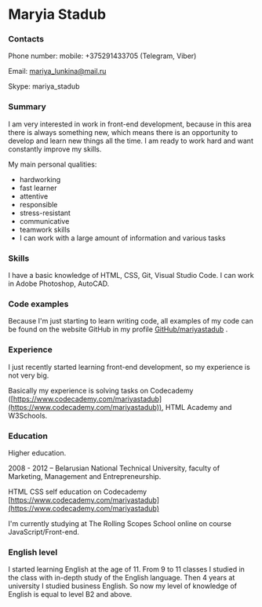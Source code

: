 # Maryia Stadub

### Contacts

Phone number: mobile: +375291433705 (Telegram, Viber)

Email: mariya_lunkina@mail.ru

Skype: mariya_stadub

### Summary

I am very interested in work in front-end development, because in this area there is always something new, which means there is an opportunity to develop and learn new things all the time. I am ready to work hard and want constantly improve my skills.

My main personal qualities:

- hardworking
- fast learner
- attentive
- responsible
- stress-resistant
- communicative
- teamwork skills
- I can work with a large amount of information and various tasks

### Skills

I have a basic knowledge of HTML, CSS, Git, Visual Studio Code. I can work in Adobe Photoshop, AutoCAD.

### Code examples

Because I'm just starting to learn writing code, all examples of my code can be found on the website GitHub in my profile [GitHub/mariyastadub](https://github.com/mariyastadub) .

### Experience

I just recently started learning front-end development, so my experience is not very big.

Basically my experience is solving tasks on Codecademy ([https://www.codecademy.com/mariyastadub](https://www.codecademy.com/mariyastadub)), HTML Academy and W3Schools.

### Education

Higher education. 

2008 - 2012 – Belarusian National Technical University, faculty of Marketing, Management and Entrepreneurship.

HTML CSS self education on Codecademy [https://www.codecademy.com/mariyastadub](https://www.codecademy.com/mariyastadub)

I'm currently studying at The Rolling Scopes School online on course JavaScript/Front-end.

### English level

I started learning English at the age of 11. From 9 to 11 classes I studied in the class with in-depth study of the English language. Then 4 years at university I studied business English. So now my level of knowledge of English is equal to level B2 and above.